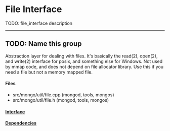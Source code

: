 # File Interface
TODO: file\_interface description


-------------

## TODO: Name this group
Abstraction layer for dealing with files. It's basically the read(2), open(2), and write(2)  interface for posix, and something else for Windows. Not used by mmap code, and does not depend  on file allocator library. Use this if you need a file but not a memory mapped file.

#### Files
- src/mongo/util/file.cpp   (mongod, tools, mongos)
- src/mongo/util/file.h   (mongod, tools, mongos)

#### [Interface](interface/0)

#### [Dependencies](dependencies/0)
